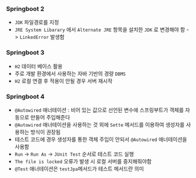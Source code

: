 ### Springboot 2
- `JDK` 파일경로를 지정
- `JRE System Libarary` 에서 `Alternate JRE` 항목을 설치한 `JDK` 로 변경해야 함 -> `LinkedError` 발생함 

### Springboot 3
- `H2` 데이터 베이스 활용
- 주로 개발 환경에서 사용하는 자바 기반의 경량 `DBMS`
- `H2` 로컬 연결 후 적용이 안될 경우 서버 재시작

### Springboot 4
- `@Autowired` 애너테이션 : 비어 있는 값으로 선언된 변수에 스프링부트가 객체를 자동으로 만들어 주입해준다
- `@Autowired` 애너테이션을 사용하는 것 외에 `Sette` 메서드를 이용하여 생성자를 사용하는 방식이 권장됨
- 테스트 코드에 경우 생성자를 통한 객체 주입이 안되서 `@Autowired` 애너테이션을 사용함
- `Run` -> `Run As` -> `JUnit Test` 순서로 테스트 코드 실행
- `The file is locked` 오류가 발생 시 로컬 서버를 중지해줘야함
- `@Test` 애너테이션은 `testJpa`메서드가 테스트 메서드란 의미